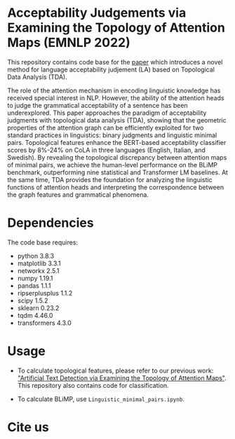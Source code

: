 # Acceptability Judgements via Examining the Topology of Attention Maps (EMNLP 2022)

This repository contains code base for the [paper](https://openreview.net/forum?id=dm_wGpuMfls) which introduces a novel method for language acceptability judjement (LA) based on Topological Data Analysis (TDA).

The role of the attention mechanism in encoding linguistic knowledge has received special interest in NLP. However, the ability of the attention heads to judge the grammatical acceptability of a sentence has been underexplored. This paper approaches the paradigm of acceptability judgments with topological data analysis (TDA), showing that the geometric properties of the attention graph can be efficiently exploited for two standard practices in linguistics: binary judgments and linguistic minimal pairs. Topological features enhance the BERT-based acceptability classifier scores by 8%-24% on CoLA in three languages (English, Italian, and Swedish). By revealing the topological discrepancy between attention maps of minimal pairs, we achieve the human-level performance on the BLiMP benchmark, outperforming nine statistical and Transformer LM baselines. At the same time, TDA provides the foundation for analyzing the linguistic functions of attention heads and interpreting the correspondence between the graph features and grammatical phenomena.

# Dependencies

The code base requires:

 - python 3.8.3
 - matplotlib 3.3.1
 - networkx 2.5.1
 - numpy 1.19.1
 - pandas 1.1.1
 - ripserplusplus 1.1.2
 - scipy 1.5.2
 - sklearn 0.23.2
 - tqdm 4.46.0
 - transformers 4.3.0

# Usage

 - To calculate topological features, please refer to our previous work: ["Artificial Text Detection via Examining the Topology of Attention Maps"](https://aclanthology.org/2021.emnlp-main.50.pdf). This repository also contains code for classification.

 - To calculate BLiMP, use `Linguistic_minimal_pairs.ipynb`.

# Cite us
